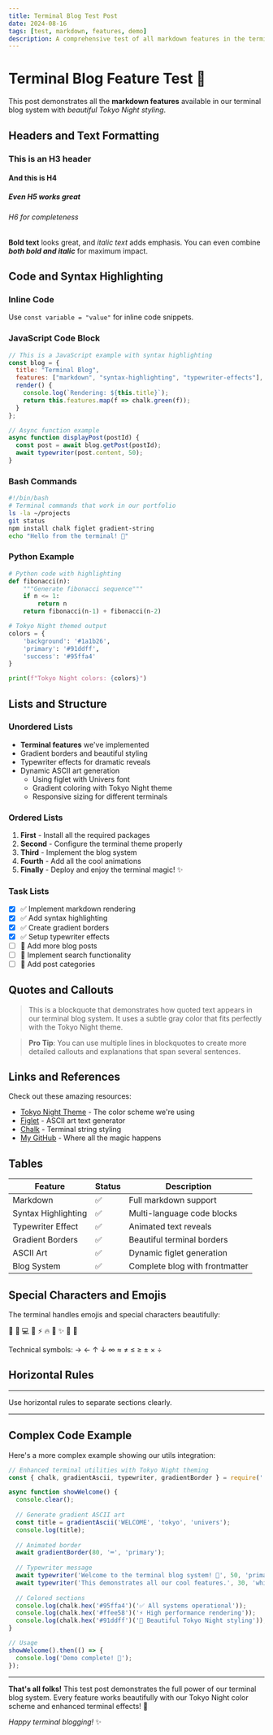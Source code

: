 ```yaml
---
title: Terminal Blog Test Post
date: 2024-08-16
tags: [test, markdown, features, demo]
description: A comprehensive test of all markdown features in the terminal blog system
---
```


# Terminal Blog Feature Test 🧪

This post demonstrates all the **markdown features** available in our terminal blog system with *beautiful Tokyo Night styling*.

## Headers and Text Formatting

### This is an H3 header
#### And this is H4
##### Even H5 works great
###### H6 for completeness

**Bold text** looks great, and *italic text* adds emphasis. You can even combine ***both bold and italic*** for maximum impact.

## Code and Syntax Highlighting

### Inline Code
Use `const variable = "value"` for inline code snippets.

### JavaScript Code Block
```javascript
// This is a JavaScript example with syntax highlighting
const blog = {
  title: "Terminal Blog",
  features: ["markdown", "syntax-highlighting", "typewriter-effects"],
  render() {
    console.log(`Rendering: ${this.title}`);
    return this.features.map(f => chalk.green(f));
  }
};

// Async function example
async function displayPost(postId) {
  const post = await blog.getPost(postId);
  await typewriter(post.content, 50);
}
```

### Bash Commands
```bash
#!/bin/bash
# Terminal commands that work in our portfolio
ls -la ~/projects
git status
npm install chalk figlet gradient-string
echo "Hello from the terminal! 🚀"
```

### Python Example
```python
# Python code with highlighting
def fibonacci(n):
    """Generate fibonacci sequence"""
    if n <= 1:
        return n
    return fibonacci(n-1) + fibonacci(n-2)

# Tokyo Night themed output
colors = {
    'background': '#1a1b26',
    'primary': '#91ddff', 
    'success': '#95ffa4'
}

print(f"Tokyo Night colors: {colors}")
```

## Lists and Structure

### Unordered Lists
- **Terminal features** we've implemented
- Gradient borders and beautiful styling
- Typewriter effects for dramatic reveals
- Dynamic ASCII art generation
  - Using figlet with Univers font
  - Gradient coloring with Tokyo Night theme
  - Responsive sizing for different terminals

### Ordered Lists
1. **First** - Install all the required packages
2. **Second** - Configure the terminal theme properly
3. **Third** - Implement the blog system
4. **Fourth** - Add all the cool animations
5. **Finally** - Deploy and enjoy the terminal magic! ✨

### Task Lists
- [x] ✅ Implement markdown rendering
- [x] ✅ Add syntax highlighting  
- [x] ✅ Create gradient borders
- [x] ✅ Setup typewriter effects
- [ ] 🔲 Add more blog posts
- [ ] 🔲 Implement search functionality
- [ ] 🔲 Add post categories

## Quotes and Callouts

> This is a blockquote that demonstrates how quoted text appears in our terminal blog system. It uses a subtle gray color that fits perfectly with the Tokyo Night theme.

> **Pro Tip**: You can use multiple lines in blockquotes to create more detailed callouts and explanations that span several sentences.

## Links and References

Check out these amazing resources:
- [Tokyo Night Theme](https://github.com/folke/tokyonight.nvim) - The color scheme we're using
- [Figlet](http://www.figlet.org/) - ASCII art text generator
- [Chalk](https://github.com/chalk/chalk) - Terminal string styling
- [My GitHub](https://github.com/twaldin) - Where all the magic happens

## Tables

| Feature | Status | Description |
|---------|--------|-------------|
| Markdown | ✅ | Full markdown support |
| Syntax Highlighting | ✅ | Multi-language code blocks |
| Typewriter Effect | ✅ | Animated text reveals |
| Gradient Borders | ✅ | Beautiful terminal borders |
| ASCII Art | ✅ | Dynamic figlet generation |
| Blog System | ✅ | Complete blog with frontmatter |

## Special Characters and Emojis

The terminal handles emojis and special characters beautifully:

🚀 🎨 💻 🌟 ⚡ 🔥 🎯 ✨ 🎪 🌈 

Technical symbols: → ← ↑ ↓ ∞ ≈ ≠ ≤ ≥ ± × ÷

## Horizontal Rules

---

Use horizontal rules to separate sections clearly.

---

## Complex Code Example

Here's a more complex example showing our utils integration:

```javascript
// Enhanced terminal utilities with Tokyo Night theming
const { chalk, gradientAscii, typewriter, gradientBorder } = require('./utils.js');

async function showWelcome() {
  console.clear();
  
  // Generate gradient ASCII art
  const title = gradientAscii('WELCOME', 'tokyo', 'univers');
  console.log(title);
  
  // Animated border
  await gradientBorder(80, '═', 'primary');
  
  // Typewriter message
  await typewriter('Welcome to the terminal blog system! 🎉', 50, 'primary');
  await typewriter('This demonstrates all our cool features.', 30, 'white');
  
  // Colored sections
  console.log(chalk.hex('#95ffa4')('✅ All systems operational'));
  console.log(chalk.hex('#ffee58')('⚡ High performance rendering'));
  console.log(chalk.hex('#91ddff')('🎨 Beautiful Tokyo Night styling'));
}

// Usage
showWelcome().then(() => {
  console.log('Demo complete! 🎪');
});
```

---

**That's all folks!** This test post demonstrates the full power of our terminal blog system. Every feature works beautifully with our Tokyo Night color scheme and enhanced terminal effects! 🎉

*Happy terminal blogging!* ✨
